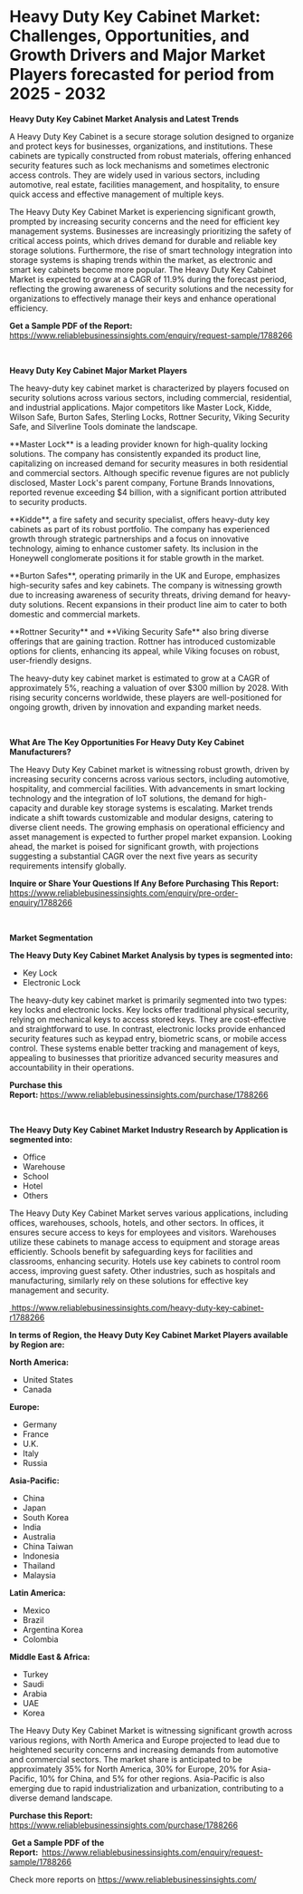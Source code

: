 <p><h1>Heavy Duty Key Cabinet Market: Challenges, Opportunities, and Growth Drivers and Major Market Players forecasted for period from 2025 - 2032</h1></p><p><strong>Heavy Duty Key Cabinet Market Analysis and Latest Trends</strong></p>
<p><p>A Heavy Duty Key Cabinet is a secure storage solution designed to organize and protect keys for businesses, organizations, and institutions. These cabinets are typically constructed from robust materials, offering enhanced security features such as lock mechanisms and sometimes electronic access controls. They are widely used in various sectors, including automotive, real estate, facilities management, and hospitality, to ensure quick access and effective management of multiple keys.</p><p>The Heavy Duty Key Cabinet Market is experiencing significant growth, prompted by increasing security concerns and the need for efficient key management systems. Businesses are increasingly prioritizing the safety of critical access points, which drives demand for durable and reliable key storage solutions. Furthermore, the rise of smart technology integration into storage systems is shaping trends within the market, as electronic and smart key cabinets become more popular. The Heavy Duty Key Cabinet Market is expected to grow at a CAGR of 11.9% during the forecast period, reflecting the growing awareness of security solutions and the necessity for organizations to effectively manage their keys and enhance operational efficiency.</p></p>
<p><strong>Get a Sample PDF of the Report:&nbsp;</strong> <a href="https://www.reliablebusinessinsights.com/enquiry/request-sample/1788266?utm_campaign=3298&utm_medium=2&utm_source=Github&utm_content=ia&utm_term=05042025&utm_id=heavy-duty-key-cabinet">https://www.reliablebusinessinsights.com/enquiry/request-sample/1788266</a></p>
<p>&nbsp;</p>
<p><strong>Heavy Duty Key Cabinet Major Market Players</strong></p>
<p><p>The heavy-duty key cabinet market is characterized by players focused on security solutions across various sectors, including commercial, residential, and industrial applications. Major competitors like Master Lock, Kidde, Wilson Safe, Burton Safes, Sterling Locks, Rottner Security, Viking Security Safe, and Silverline Tools dominate the landscape.</p><p>**Master Lock** is a leading provider known for high-quality locking solutions. The company has consistently expanded its product line, capitalizing on increased demand for security measures in both residential and commercial sectors. Although specific revenue figures are not publicly disclosed, Master Lock's parent company, Fortune Brands Innovations, reported revenue exceeding $4 billion, with a significant portion attributed to security products.</p><p>**Kidde**, a fire safety and security specialist, offers heavy-duty key cabinets as part of its robust portfolio. The company has experienced growth through strategic partnerships and a focus on innovative technology, aiming to enhance customer safety. Its inclusion in the Honeywell conglomerate positions it for stable growth in the market.</p><p>**Burton Safes**, operating primarily in the UK and Europe, emphasizes high-security safes and key cabinets. The company is witnessing growth due to increasing awareness of security threats, driving demand for heavy-duty solutions. Recent expansions in their product line aim to cater to both domestic and commercial markets.</p><p>**Rottner Security** and **Viking Security Safe** also bring diverse offerings that are gaining traction. Rottner has introduced customizable options for clients, enhancing its appeal, while Viking focuses on robust, user-friendly designs.</p><p>The heavy-duty key cabinet market is estimated to grow at a CAGR of approximately 5%, reaching a valuation of over $300 million by 2028. With rising security concerns worldwide, these players are well-positioned for ongoing growth, driven by innovation and expanding market needs.</p></p>
<p>&nbsp;</p>
<p><strong>What Are The Key Opportunities For Heavy Duty Key Cabinet Manufacturers?</strong></p>
<p><p>The Heavy Duty Key Cabinet market is witnessing robust growth, driven by increasing security concerns across various sectors, including automotive, hospitality, and commercial facilities. With advancements in smart locking technology and the integration of IoT solutions, the demand for high-capacity and durable key storage systems is escalating. Market trends indicate a shift towards customizable and modular designs, catering to diverse client needs. The growing emphasis on operational efficiency and asset management is expected to further propel market expansion. Looking ahead, the market is poised for significant growth, with projections suggesting a substantial CAGR over the next five years as security requirements intensify globally.</p></p>
<p><strong>Inquire or Share Your Questions If Any Before Purchasing This Report:</strong> <a href="https://www.reliablebusinessinsights.com/enquiry/pre-order-enquiry/1788266?utm_campaign=3298&utm_medium=2&utm_source=Github&utm_content=ia&utm_term=05042025&utm_id=heavy-duty-key-cabinet">https://www.reliablebusinessinsights.com/enquiry/pre-order-enquiry/1788266</a></p>
<p>&nbsp;</p>
<p><strong>Market Segmentation</strong></p>
<p><strong>The Heavy Duty Key Cabinet Market Analysis by types is segmented into:</strong></p>
<p><ul><li>Key Lock</li><li>Electronic Lock</li></ul></p>
<p><p>The heavy-duty key cabinet market is primarily segmented into two types: key locks and electronic locks. Key locks offer traditional physical security, relying on mechanical keys to access stored keys. They are cost-effective and straightforward to use. In contrast, electronic locks provide enhanced security features such as keypad entry, biometric scans, or mobile access control. These systems enable better tracking and management of keys, appealing to businesses that prioritize advanced security measures and accountability in their operations.</p></p>
<p><strong>Purchase this Report:&nbsp;</strong><a href="https://www.reliablebusinessinsights.com/purchase/1788266?utm_campaign=3298&utm_medium=2&utm_source=Github&utm_content=ia&utm_term=05042025&utm_id=heavy-duty-key-cabinet">https://www.reliablebusinessinsights.com/purchase/1788266</a></p>
<p>&nbsp;</p>
<p><strong>The Heavy Duty Key Cabinet Market Industry Research by Application is segmented into:</strong></p>
<p><ul><li>Office</li><li>Warehouse</li><li>School</li><li>Hotel</li><li>Others</li></ul></p>
<p><p>The Heavy Duty Key Cabinet Market serves various applications, including offices, warehouses, schools, hotels, and other sectors. In offices, it ensures secure access to keys for employees and visitors. Warehouses utilize these cabinets to manage access to equipment and storage areas efficiently. Schools benefit by safeguarding keys for facilities and classrooms, enhancing security. Hotels use key cabinets to control room access, improving guest safety. Other industries, such as hospitals and manufacturing, similarly rely on these solutions for effective key management and security.</p></p>
<p><a href="https://www.reliablebusinessinsights.com/heavy-duty-key-cabinet-r1788266?utm_campaign=3298&utm_medium=2&utm_source=Github&utm_content=ia&utm_term=05042025&utm_id=heavy-duty-key-cabinet">&nbsp;https://www.reliablebusinessinsights.com/heavy-duty-key-cabinet-r1788266</a></p>
<p><strong>In terms of Region, the Heavy Duty Key Cabinet Market Players available by Region are:</strong></p>
<p>
    <p> <strong> North America: </strong>
        <ul>
            <li>United States</li>
            <li>Canada</li>
        </ul>
        </p> 
    <p> <strong> Europe: </strong>
        <ul>
            <li>Germany</li>
            <li>France</li>
            <li>U.K.</li>
            <li>Italy</li>
            <li>Russia</li>
        </ul>
        </p> 
    <p> <strong> Asia-Pacific: </strong>
        <ul>
            <li>China</li>
            <li>Japan</li>
            <li>South Korea</li>
            <li>India</li>
            <li>Australia</li>
            <li>China Taiwan</li>
            <li>Indonesia</li>
            <li>Thailand</li>
            <li>Malaysia</li>
        </ul>
        </p> 
    <p> <strong> Latin America: </strong>
        <ul>
            <li>Mexico</li>
            <li>Brazil</li>
            <li>Argentina Korea</li>
            <li>Colombia</li>
        </ul>
        </p> 
    <p> <strong> Middle East & Africa: </strong>
        <ul>
            <li>Turkey</li>
            <li>Saudi</li>
            <li>Arabia</li>
            <li>UAE</li>
            <li>Korea</li>
        </ul>
    </p>
    </p>
<p><p>The Heavy Duty Key Cabinet Market is witnessing significant growth across various regions, with North America and Europe projected to lead due to heightened security concerns and increasing demands from automotive and commercial sectors. The market share is anticipated to be approximately 35% for North America, 30% for Europe, 20% for Asia-Pacific, 10% for China, and 5% for other regions. Asia-Pacific is also emerging due to rapid industrialization and urbanization, contributing to a diverse demand landscape.</p></p>
<p><strong>Purchase this Report: </strong><a href="https://www.reliablebusinessinsights.com/purchase/1788266?utm_campaign=3298&utm_medium=2&utm_source=Github&utm_content=ia&utm_term=05042025&utm_id=heavy-duty-key-cabinet">https://www.reliablebusinessinsights.com/purchase/1788266</a></p>
<p>&nbsp;<strong>Get a Sample PDF of the Report:&nbsp;&nbsp;</strong><a href="https://www.reliablebusinessinsights.com/enquiry/request-sample/1788266?utm_campaign=3298&utm_medium=2&utm_source=Github&utm_content=ia&utm_term=05042025&utm_id=heavy-duty-key-cabinet">https://www.reliablebusinessinsights.com/enquiry/request-sample/1788266</a></p>
<p><strong></strong></p>
<p>Check more reports on <a href="https://www.reliablebusinessinsights.com/?utm_campaign=3298&utm_medium=2&utm_source=Github&utm_content=ia&utm_term=05042025&utm_id=heavy-duty-key-cabinet">https://www.reliablebusinessinsights.com/</a></p>